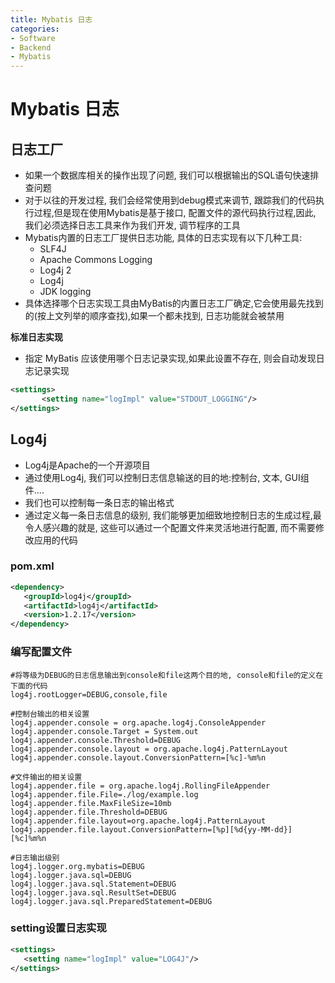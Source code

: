 ```yaml
---
title: Mybatis 日志
categories:
- Software
- Backend
- Mybatis
---
```

# Mybatis 日志

## 日志工厂

- 如果一个数据库相关的操作出现了问题, 我们可以根据输出的SQL语句快速排查问题
- 对于以往的开发过程, 我们会经常使用到debug模式来调节, 跟踪我们的代码执行过程,但是现在使用Mybatis是基于接口, 配置文件的源代码执行过程,因此, 我们必须选择日志工具来作为我们开发, 调节程序的工具
- Mybatis内置的日志工厂提供日志功能, 具体的日志实现有以下几种工具:
    - SLF4J
    - Apache Commons Logging
    - Log4j 2
    - Log4j
    - JDK logging
- 具体选择哪个日志实现工具由MyBatis的内置日志工厂确定,它会使用最先找到的(按上文列举的顺序查找),如果一个都未找到, 日志功能就会被禁用

**标准日志实现**

- 指定 MyBatis 应该使用哪个日志记录实现,如果此设置不存在, 则会自动发现日志记录实现

```xml
<settings>
       <setting name="logImpl" value="STDOUT_LOGGING"/>
</settings>
```

## Log4j

- Log4j是Apache的一个开源项目
- 通过使用Log4j, 我们可以控制日志信息输送的目的地:控制台, 文本, GUI组件....
- 我们也可以控制每一条日志的输出格式
- 通过定义每一条日志信息的级别, 我们能够更加细致地控制日志的生成过程,最令人感兴趣的就是, 这些可以通过一个配置文件来灵活地进行配置, 而不需要修改应用的代码

### pom.xml

```xml
<dependency>
   <groupId>log4j</groupId>
   <artifactId>log4j</artifactId>
   <version>1.2.17</version>
</dependency>
```

### 编写配置文件

```properties
#将等级为DEBUG的日志信息输出到console和file这两个目的地, console和file的定义在下面的代码
log4j.rootLogger=DEBUG,console,file

#控制台输出的相关设置
log4j.appender.console = org.apache.log4j.ConsoleAppender
log4j.appender.console.Target = System.out
log4j.appender.console.Threshold=DEBUG
log4j.appender.console.layout = org.apache.log4j.PatternLayout
log4j.appender.console.layout.ConversionPattern=[%c]-%m%n

#文件输出的相关设置
log4j.appender.file = org.apache.log4j.RollingFileAppender
log4j.appender.file.File=./log/example.log
log4j.appender.file.MaxFileSize=10mb
log4j.appender.file.Threshold=DEBUG
log4j.appender.file.layout=org.apache.log4j.PatternLayout
log4j.appender.file.layout.ConversionPattern=[%p][%d{yy-MM-dd}][%c]%m%n

#日志输出级别
log4j.logger.org.mybatis=DEBUG
log4j.logger.java.sql=DEBUG
log4j.logger.java.sql.Statement=DEBUG
log4j.logger.java.sql.ResultSet=DEBUG
log4j.logger.java.sql.PreparedStatement=DEBUG
```

### setting设置日志实现

```xml
<settings>
   <setting name="logImpl" value="LOG4J"/>
</settings>
```

